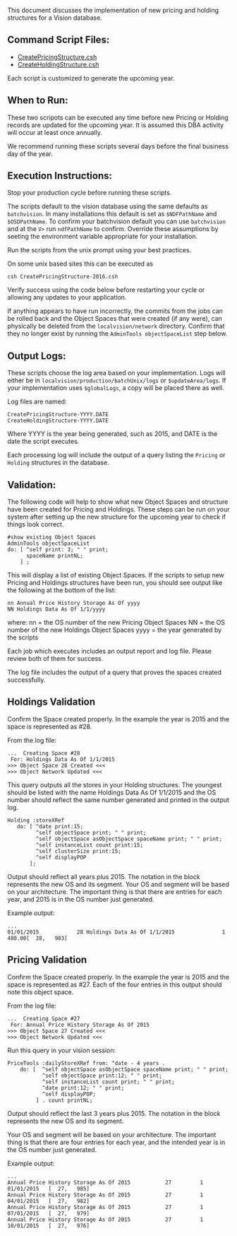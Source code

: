 This document discusses the implementation of new pricing and holding structures for a Vision database.

Command Script Files:
--------------
* [CreatePricingStructure.csh](CreatePricingStructure.csh)
* [CreateHoldingStructure.csh](CreateHoldingStructure.csh)

Each script is customized to generate the upcoming year.

When to Run:
------------
These two scripots can be executed any time before new Pricing or Holding records are
updated for the upcoming year.  It is assumed this DBA activity will occur at least
once annually.

We recommend running these scripts several days before the final business day of the year.

Execution Instructions:
-----------------------
Stop your production cycle before running these scripts.

The scripts default to the vision database using the same defaults as `batchvision`.
In many installations this default is set as `$NDFPathName` and `$OSDPathName`. To confirm
your batchvision default you can use `batchvision` and at the `V>` run `ndfPathName` to confirm.
Override these assumptions by seeting the environment variable appropriate for your
installation.

Run the scripts from the unix prompt using your best practices.

On some unix based sites this can be executed as

```
csh CreatePricingStructure-2016.csh
```

Verify success using the code below before restarting your cycle or allowing any
updates to your application.

If anything appears to have run incorrectly,
the commits from the jobs can be rolled back and the Object Spaces that were created
(if any were), can physically be deleted from the `localvision/network` directory.
Confirm that they no longer exist by running the `AdminTools objectSpaceList` step below.


Output Logs:
------------
These scripts choose the log area based on your implementation.  Logs will either be in
`localvision/production/batchUnix/logs` or `$updateArea/logs`.  If your implementation uses
`$globalLogs`, a copy will be placed there as well.

Log files are named:

```
CreatePricingStructure-YYYY.DATE
CreateHoldingStructure-YYYY.DATE
```

Where YYYY is the year being generated, such as 2015, and DATE is the date the script executes.

Each processing log will include the output of a query listing the `Pricing` or `Holding` structures in the database.


Validation:
-----------
The following code will help to show what new Object Spaces and structure have
been created for Pricing and Holdings.   These steps can be run on your system
after setting up the new structure for the upcoming year to check if things
look correct.

```
#show existing Object Spaces
AdminTools objectSpaceList
do: [ ^self print: 3; " " print;
      spaceName printNL;
    ] ;
```

This will display a list of existing Object Spaces.  If the scripts to setup new
Pricing and Holdings structures have been run, you should see output like the
following at the bottom of the list:

```
nn Annual Price History Storage As Of yyyy
NN Holdings Data As Of 1/1/yyyy
```

where:
nn   = the OS number of the new Pricing Object Spaces
NN   = the OS number of the new Holdings Object Spaces
yyyy = the year generated by the scripts


Each job which executes includes an output report and log file. Please review
both of them for success.

The log file includes the output of a query that proves the spaces created successfully.


Holdings Validation
--------------------
Confirm the Space created properly.  In the example the year is 2015 and the space is
represented as #28.

From the log file:
```
...  Creating Space #28
 For: Holdings Data As Of 1/1/2015
>>> Object Space 28 Created <<<
>>> Object Network Updated <<<
```

This query outputs all the stores in your Holding structures.  The youngest should be listed with
the name Holdings Data As Of 1/1/2015 and the OS number should reflect the same number generated and
printed in the output log.

```
Holding :storeXRef
   do: [ ^date print:15;
         ^self objectSpace print; " " print;
         ^self objectSpace asObjectSpace spaceName print; " " print;
         ^self instanceList count print:15;
         ^self clusterSize print:15;
         ^self displayPOP
       ];
```

Output should reflect all years plus 2015.  The notation in the block represents the new OS and its segment.
Your OS and segment will be based on your architecture.  The important thing is that there are entries for each
year, and 2015 is in the OS number just generated.

Example output:
```
...
01/01/2015            28 Holdings Data As Of 1/1/2015               1         480.00[  28,   983]
```


Pricing Validation
------------------
Confirm the Space created properly.  In the example the year is 2015 and the space is
represented as #27.  Each of the four entries in this output should note this object space.

From the log file:
```
...  Creating Space #27
 For: Annual Price History Storage As Of 2015
>>> Object Space 27 Created <<<
>>> Object Network Updated <<<
```

Run this query in your vision session:

```
PriceTools :dailyStoreXRef from: ^date - 4 years .
    do: [  ^self objectSpace asObjectSpace spaceName print; " " print;
           ^self objectSpace print:12; " " print;
           ^self instanceList count print; " " print;
           ^date print:12; " " print;
           ^self displayPOP;
         ] . count printNL;
```

Output should reflect the last 3 years plus 2015. The notation in the block represents
the new OS and its segment.

Your OS and segment will be based on your architecture.  The important thing is that
there are four entries for each year, and the intended year is in the OS number just generated.

Example output:
```
...
Annual Price History Storage As Of 2015           27         1 01/01/2015   [  27,   985]
Annual Price History Storage As Of 2015           27         1 04/01/2015   [  27,   982]
Annual Price History Storage As Of 2015           27         1 07/01/2015   [  27,   979]
Annual Price History Storage As Of 2015           27         1 10/01/2015   [  27,   976]
```


